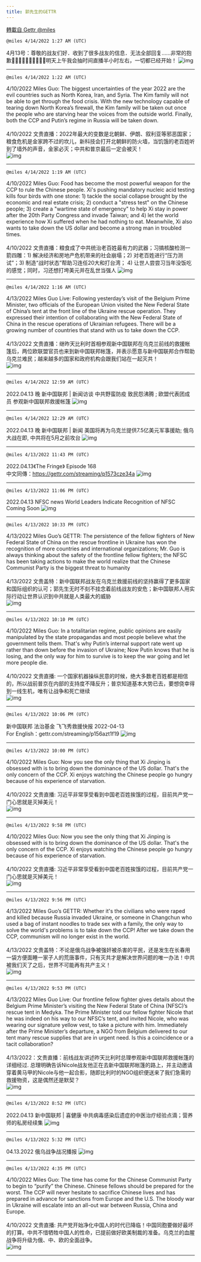 ```yaml
---
title: 郭先生的GETTR
---
```

[轉載自 Gettr @miles](https://gettr.com/user/miles)

`@miles 4/14/2022 1:27 AM (UTC)`

4月13号：尊敬的战友们好．收到了很多战友的信息．无法全部回复……非常的抱歉🙏🙏🙏🙏🙏🙏🙏🙏🙏🙏明天上午我会抽时间直播半小时左右，一切都已经开始！
![img](https://media.gettr.com/group37/getter/2022/04/14/01/0a52bfd9-8d18-287b-74db-fafab368ef56/out.jpg)

---

`@miles 4/14/2022 1:22 AM (UTC)`

4/10/2022 Miles Guo: The biggest uncertainties of the year 2022 are the evil countries such as North Korea, Iran, and Syria. The Kim family will not be able to get through the food crisis. With the new technology capable of tearing down North Korea’s firewall, the Kim family will be taken out once the people who are starving hear the voices from the outside world. Finally, both the CCP and Putin’s regime in Russia will be taken down.<br/><br/>4/10/2022 文贵直播：2022年最大的变数是北朝鲜、伊朗、叙利亚等邪恶国家；粮食危机是金家跨不过的坎儿，新科技会打开北朝鲜的防火墙，当饥饿的老百姓听到了墙外的声音，金家必灭；中共和普京最后一定会被灭！<br/>
![img](https://media.gettr.com/group27/getter/2022/04/14/01/f1cbad68-f808-1b81-c73f-edbfaf5473f4/out.jpg)

---

`@miles 4/14/2022 1:19 AM (UTC)`

4/10/2022 Miles Guo: Food has become the most powerful weapon for the CCP to rule the Chinese people. Xi's pushing mandatory nucleic acid testing kills four birds with one stone: 1) tackle the social collapse brought by the economic and real estate crisis; 2) conduct a "stress test" on the Chinese people; 3) create a "wartime state of emergency" to help Xi stay in power after the 20th Party Congress and invade Taiwan; and 4) let the world experience how Xi suffered when he had nothing to eat. Meanwhile, Xi also wants to take down the US dollar and become a strong man in troubled times.<br/><br/>4/10/2022 文贵直播：粮食成了中共统治老百姓最有力的武器；习搞核酸检测一箭四雕：1) 解决经济和房地产危机带来的社会崩塌；2) 对老百姓进行“压力测试”；3) 制造“战时状态”帮助习连任20大和打台湾； 4)  让世人尝尝习当年没饭吃的感觉；同时，习还想打垮美元并在乱世当强人
![img](https://media.gettr.com/group42/getter/2022/04/14/01/960a35d9-a6a4-e2bb-46c6-c15160c24313/out.jpg)

---

`@miles 4/14/2022 1:16 AM (UTC)`

4/13/2022 Miles Guo Live: Following yesterday’s visit of the Belgium Prime Minister, two officials of the European Union visited the New Federal State of China’s tent at the front line of the Ukraine rescue operation. They expressed their intention of collaborating with the New Federal State of China in the rescue operations of Ukrainian refugees. There will be a growing number of countries that stand with us to take down the CCP.<br/><br/>4/13/2022 文贵直播：继昨天比利时首相参观新中国联邦在乌克兰前线的救援帐篷后，两位欧联盟官员也来到新中国联邦帐篷，并表示愿意与新中国联邦合作帮助乌克兰难民；越来越多的国家和政府机构会跟我们站在一起灭共！<br/>
![img](https://media.gettr.com/group43/getter/2022/04/14/01/8284bb0a-ffaf-3432-b0dd-3ab06116c161/out.jpg)

---

`@miles 4/14/2022 12:59 AM (UTC)`

2022.04.13 晚  新中国联邦 | 新闻访谈   中共野蛮防疫  致民怨沸腾 ; 欧盟代表团成员 参观新中国联邦救援帐篷
![img](https://media.gettr.com/group39/origin/2022/04/14/00/09fc6290-9ad2-d2ab-c52e-7dedc474bb15/9548d67018b19975dcafea4c4484666a.png)

---

`@miles 4/14/2022 12:29 AM (UTC)`

2022.04.13 晚  新中国联邦 | 新闻   美国将再为乌克兰提供7.5亿美元军事援助; 俄乌大战在即, 中共将在5月之前攻台
![img](https://media.gettr.com/group43/origin/2022/04/14/00/df297324-1997-b093-e851-84af0a97c32b/6383d6c383a688bc0ce747d8282e44b3.jpeg)

---

`@miles 4/13/2022 11:43 PM (UTC)`

2022.04.13《The Fringe》 Episode 168<br/>中文同傳：https://gettr.com/streaming/p1573cze34a
![img](https://media.gettr.com/group39/origin/2022/04/13/23/860241e2-fe85-cfa5-3208-e86d7cfb3aa5/6383d6c383a688bc0ce747d8282e44b3.jpeg)

---

`@miles 4/13/2022 11:06 PM (UTC)`

2022.04.13 NFSC news  World Leaders Indicate Recognition of NFSC Coming Soon
![img](https://media.gettr.com/group38/origin/2022/04/13/23/a70a8c31-b83f-0fd1-8d2b-8965a8e377b0/9548d67018b19975dcafea4c4484666a.png)

---

`@miles 4/13/2022 10:33 PM (UTC)`

4/13/2022  Miles Guo’s GETTR: The persistence of the fellow fighters of New Federal State of China on the rescue frontline in Ukraine has won the recognition of more countries and international organizations; Mr. Guo is always thinking about the safety of the frontline fellow fighters; the NFSC has been taking actions to make the world realize that the Chinese Communist Party is the biggest threat to humanity<br/><br/>4/13/2022 文贵盖特：新中国联邦战友在乌克兰救援前线的坚持赢得了更多国家和国际组织的认可；郭先生无时不刻不挂念着前线战友的安危；新中国联邦人用实际行动让世界认识到中共就是人类最大的威胁<br/>
![img](https://media.gettr.com/group21/getter/2022/04/13/22/dfb0f549-958e-fd91-b9aa-5fa19884088f/out.jpg)

---

`@miles 4/13/2022 10:10 PM (UTC)`

4/10/2022 Miles Guo: In a totalitarian regime, public opinions are easily manipulated by the state propagandas and most people believe what the government tells them. That's why Putin’s internal support rate went up rather than down before the invasion of Ukraine; Now Putin knows that he is losing, and the only way for him to survive is to keep the war going and let more people die.<br/><br/>4/10/2022 文贵直播: 一个国家机器操纵民意的时候，绝大多数老百姓都是相信的，所以战前普京在内部的支持度不降反升；普京知道基本大势已去，要想侥幸得到一线生机，唯有让战争和死亡继续<br/>
![img](https://media.gettr.com/group38/getter/2022/04/13/22/40367c05-3a0b-fc7c-66f2-a1b70f0080eb/out.jpg)

---

`@miles 4/13/2022 10:06 PM (UTC)`

新中国联邦 法治基金 飞飞秀救援快报 2022-04-13<br/>For English：gettr.com/streaming/p156azt1f19
![img](https://media.gettr.com/group39/origin/2022/04/13/21/37ae536a-69dc-5326-01f9-a7c83841589c/9548d67018b19975dcafea4c4484666a.png)

---

`@miles 4/13/2022 10:00 PM (UTC)`

4/10/2022 Miles Guo: Now you see the only thing that Xi Jinping is obsessed with is to bring down the dominance of the US dollar. That's the only concern of the CCP. Xi enjoys watching the Chinese people go hungry because of his experience of starvation.<br/><br/>4/10/2022 文贵直播: 习近平非常享受看到中国老百姓挨饿的过程，目前共产党一门心思就是灭掉美元！<br/>
![img](https://media.gettr.com/group33/getter/2022/04/13/22/c86c8a5e-c90d-ee5f-708c-860a87821ac6/out.jpg)

---

`@miles 4/13/2022 9:58 PM (UTC)`

4/10/2022 Miles Guo: Now you see the only thing that Xi Jinping is obsessed with is to bring down the dominance of the US dollar. That's the only concern of the CCP. Xi enjoys watching the Chinese people go hungry because of his experience of starvation.<br/><br/>4/10/2022 文贵直播: 习近平非常享受看到中国老百姓挨饿的过程，目前共产党一门心思就是灭掉美元！<br/>
![img](https://media.gettr.com/group43/getter/2022/04/13/21/f470e9e1-821d-04bf-404a-d2194760a19a/out.jpg)

---

`@miles 4/13/2022 9:56 PM (UTC)`

4/13/2022 Miles Guo’s GETTR: Whether it's the civilians who were raped and killed because Russia invaded Ukraine, or someone in Changchun who used a bag of instant noodles to trade sex with a family, the only way to solve the world's problems is to take down the CCP! After we take down the CCP, communism will no longer exist in the world.<br/><br/>4/13/2022 文贵盖特：不论是俄乌战争被强奸被杀害的平民，还是发生在长春用一袋方便面睡一家子人的荒唐事件，只有灭共才是解决世界问题的唯一办法！中共被我们灭了之后，世界不可能再有共产主义！<br/>
![img](https://media.gettr.com/group22/getter/2022/04/13/21/1393f428-0d3c-ef9e-61a8-9ff7b5b126da/out.jpg)

---

`@miles 4/13/2022 9:53 PM (UTC)`

4/13/2022 Miles Guo Live: Our frontline fellow fighter gives details about the Belgium Prime Minister’s visiting the New Federal State of China (NFSC)’s rescue tent in Medyka. The Prime Minister told our fellow fighter Nicole that he was indeed on his way to our NFSC’s tent, and invited Nicole, who was wearing our signature yellow vest, to take a picture with him. Immediately after the Prime Minister’s departure, a NGO from Belgium delivered to our tent many rescue supplies that are in urgent need. Is this a coincidence or a tacit collaboration?<br/><br/>4/13/2022：文贵直播：前线战友讲述昨天比利时总理参观新中国联邦救援帐篷的详细经过. 总理明确告诉Nicole战友他正在去新中国联邦帐篷的路上，并主动邀请穿着黄马甲的Nicole与他一起合影，随即比利时的NGO组织便送来了我们急需的救援物资，这是偶然还是默契？<br/>
![img](https://media.gettr.com/group31/getter/2022/04/13/21/86f24fbd-2696-3c9a-1b72-6d1d01aeaea6/out.jpg)

---

`@miles 4/13/2022 8:52 PM (UTC)`

2022.04.13  新中国联邦 | 喜健康     中共病毒感染后遗症的中医治疗经验点滴；营养师的私房经续集
![img](https://media.gettr.com/group16/origin/2022/04/13/20/72ab3a3f-d57a-1aef-62fc-698dc49e555c/6383d6c383a688bc0ce747d8282e44b3.jpeg)

---

`@miles 4/13/2022 5:32 PM (UTC)`

04.13.2022  俄乌战争战况播报
![img](https://media.gettr.com/group28/origin/2022/04/13/17/53565401-9015-9429-8e6b-d19d49bca29d/9548d67018b19975dcafea4c4484666a.png)

---

`@miles 4/13/2022 4:35 PM (UTC)`

4/10/2022 Miles Guo: The time has come for the Chinese Communist Party to begin to “purify” the Chinese. Chinese fellows should be prepared for the worst. The CCP will never hesitate to sacrifice Chinese lives and has prepared in advance for sanctions from Europe and the U.S. The bloody war in Ukraine will escalate into an all-out war between Russia, China and Europe.<br/><br/>4/10/2022 文贵直播: 共产党开始净化中国人的时代已降临！中国同胞要做好最坏的打算。中共不惜牺牲中国人的性命，已提前做好欧美制裁的准备。乌克兰的血腥战争将升级为俄、中、欧的全面战争。<br/>
![img](https://media.gettr.com/group6/getter/2022/04/13/16/2cb07e67-81d4-1c03-0266-05b1a83bb184/out.jpg)

---

